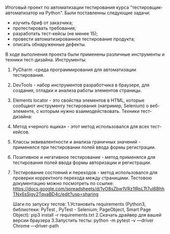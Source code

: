  Итоговый проект по автоматизации тестирования курса "тестировщик-автоматизатор на Python". 
         Были поставленны следующие задачи:
 - изучить бриф от заказчика;
 - протестировать требования;
 - разработать тест-кейсы (не менее 15);
 - провести автоматизированное тестирование продукта;
 - описать обнаруженные дефекты.

В ходе выполнения проекта были применены различные инструменты и техники тест-дизайна.
         Инструменты:
1. PyCharm -среда программирования для автоматизации тестирования.
2. DevTools - набор инструментов разработчика в браузере, для создания, отладки и анализа работы элементов страницы.
3. Elements locator - это свойства элементов в HTML, которые сообщают инструменту тестирования (например, Selenium) о веб-элементе, с которым нужно взаимодействовать.
         Техники тест-дизайна:
1. Метод «черного ящика» - этот метод использовался для всех тест-кейсов. 
2. Классы эквивалентности и анализа граничных значений - применялся при тестировании полей ввода формы регистрации.
3. Позитивное и негативное тестирование - метод применялся для тестирования полей ввода формы авторизации и регистрации.
4. Тестирование состояний и переходов - метод использовался для проверки корректного перехода между страницами.
   Тестовою документацию можно посмотреть по ссылке: https://docs.google.com/spreadsheets/d/1yO8sZbw1VRz1lRpLTt7uI6BhhTNx6sSjgy2TqvaBD4c/edit?usp=sharing

   Шаги по запуску тестов:
1.Установить requirements (Python3, библиотеки: PyTest , PyTest - Selenium; PageObject, Smart Page Object): pip3 install -r requirements.txt
2.Скачать драйвер для вашей версии браузера
3.Запустить тесты: python -m pytest -v —driver Chrome —driver-path
